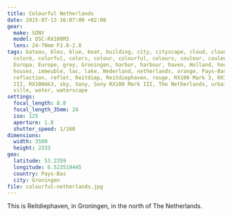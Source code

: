 ```yaml
---
title: Colourful Netherlands
date: 2015-07-13 16:07:00 +02:00
gear:
  make: SONY
  model: DSC-RX100M3
  lens: 24-70mm F1.8-2.8
tags: bateau, bleu, blue, boat, building, city, cityscape, cloud, clouds, color,
  coloré, colorful, colors, colour, colourful, colours, couleur, couleurs, eau,
  Europa, Europe, grey, Groningen, harbor, harbour, haven, Holland, house,
  houses, immeuble, lac, lake, Nederland, netherlands, orange, Pays-Bas, red,
  reflection, reflet, Reitdiep, Reitdiephaven, rouge, RX100 Mark 3, RX100 Mark
  III, RX100mk3, sky, Sony, Sony RX100 Mark III, The Netherlands, urbain, urban,
  ville, water, waterscape
settings:
  focal_length: 8.8
  focal_length_35mm: 24
  iso: 125
  aperture: 1.8
  shutter_speed: 1/160
dimensions:
  width: 3500
  height: 2333
geo:
  latitude: 53.2359
  longitude: 6.523519445
  country: Pays-Bas
  city: Groningen
file: colourful-netherlands.jpg
---
```


This is Reitdiephaven, in Groningen, in the north of The Netherlands.
